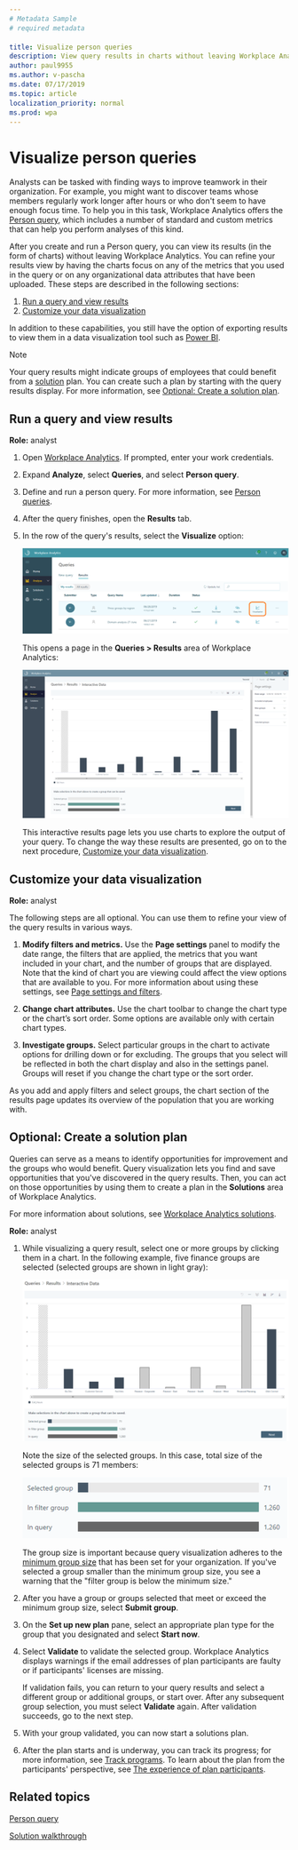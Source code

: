 ```yaml
---
# Metadata Sample
# required metadata

title: Visualize person queries
description: View query results in charts without leaving Workplace Analytics
author: paul9955
ms.author: v-pascha
ms.date: 07/17/2019
ms.topic: article
localization_priority: normal 
ms.prod: wpa
---
```


# Visualize person queries

Analysts can be tasked with finding ways to improve teamwork in their organization. For example, you might want to discover teams whose members regularly work longer after hours or who don't seem to have enough focus time. To help you in this task, Workplace Analytics offers the [Person query](person-queries.md), which includes a number of standard and custom metrics that can help you perform analyses of this kind.  

After you create and run a Person query, you can view its results (in the form of charts) without leaving Workplace Analytics. You can refine your results view by having the charts focus on any of the metrics that you used in the query or on any organizational data attributes that have been uploaded. These steps are described in the following sections: 

1. [Run a query and view results](#run-a-query-and-view-results) 
2. [Customize your data visualization](#customize-your-data-visualization)

In addition to these capabilities, you still have the option of exporting results to view them in a data visualization tool such as [Power BI](../use/view-download-and-export-query-results.md#use-workplace-analytics-data-in-power-bi-excel-or-other-data-analysis-tool). 

> [!Note] 
> Your query results might indicate groups of employees that could benefit from a [solution](solutions-intro.md) plan. <!-- REPLACE WHEN SV2 RELEASES: from a [solution](solutionsv2-intro.md) plan. --> You can create such a plan by starting with the query results display. For more information, see [Optional: Create a solution plan](#optional-create-a-solution-plan).

## Run a query and view results 

**Role:** analyst 

1. Open [Workplace Analytics](https://workplaceanalytics.office.com/). If prompted, enter your work credentials.

2. Expand **Analyze**, select **Queries**, and select **Person query**.

3. Define and run a person query. For more information, see [Person queries](person-queries.md). 

4. After the query finishes, open the **Results** tab.

5. In the row of the query's results, select the **Visualize** option: 

   ![Query row with Visualize](../images/wpa/tutorials/visualize-option-results-row-4.png)

   This opens a page in the **Queries > Results** area of Workplace Analytics: 

   ![Results chart](../images/wpa/tutorials/results-interactive-data-no-selections.png)

   This interactive results page lets you use charts to explore the output of your query. To change the way these results are presented, go on to the next procedure, [Customize your data visualization](#customize-your-data-visualization).

## Customize your data visualization 

**Role:** analyst 

The following steps are all optional. You can use them to refine your view of the query results in various ways. 

1. **Modify filters and metrics.** Use the **Page settings** panel to modify the date range, the filters that are applied, the metrics that you want included in your chart, and the number of groups that are displayed. Note that the kind of chart you are viewing could affect the view options that are available to you. For more information about using these settings, see [Page settings and filters](../use/chart-types.md#page-settings-and-filters). 

2. **Change chart attributes.** Use the chart toolbar to change the chart type or the chart’s sort order. Some options are available only with certain chart types.  

3. **Investigate groups.** Select particular groups in the chart to activate options for drilling down or for excluding. The groups that you select will be reflected in both the chart display and also in the settings panel. Groups will reset if you change the chart type or the sort order.  

As you add and apply filters and select groups, the chart section of the results page updates its overview of the population that you are working with. 

## Optional: Create a solution plan  

Queries can serve as a means to identify opportunities for improvement and the groups who would benefit. Query visualization lets you find and save opportunities that you've discovered in the query results. Then, you can act on those opportunities by using them to create a plan in the **Solutions** area of Workplace Analytics. 

For more information about solutions, see [Workplace Analytics solutions](solutions-intro.md).  <!-- REPLACE WHEN SV2 RELEASES: see [Workplace Analytics solutions](solutionsv2-intro.md).  -->

**Role:** analyst 

1. While visualizing a query result, select one or more groups by clicking them in a chart. In the following example, five finance groups are selected (selected groups are shown in light gray):

   ![Query results chart with group selected](../images/wpa/tutorials/results-interactive-data-close.png)

   Note the size of the selected groups. In this case, total size of the selected groups is 71 members:

   ![Total group size](../images/wpa/tutorials/group-size-finance.png)

   The group size is important because query visualization adheres to the [minimum group size](../use/settings.md#minimum-group-size) that has been set for your organization. If you've selected a group smaller than the minimum group size, you see a warning that the "filter group is below the minimum size." 

2. After you have a group or groups selected that meet or exceed the minimum group size, select **Submit group**. 

3. On the **Set up new plan** pane, select an appropriate plan type for the group that you designated and select **Start now**. 

4. Select **Validate** to validate the selected group. Workplace Analytics displays warnings if the email addresses of plan participants are faulty or if participants' licenses are missing. <!--(For more information, see [Validation](solutions-conceptual.md#validation).)   DELETING FOR NOW BECAUSE IT'S NOT IN THE SV1 DOC. --> <!-- REPLACE WHEN SV2 RELEASES: see [Validation](solutionsv2-conceptual.md#validation).)   -->

   If validation fails, you can return to your query results and select a different group or additional groups, or start over. After any subsequent group selection, you must select **Validate** again. After validation succeeds, go to the next step.

5.	With your group validated, you can now start a solutions plan. <!-- See the [Start the plan](solutions-task.md?branch=PAS-LR-SolutionsV2#start-the-plan) section of [Solution walkthrough](solutions-task.md).   DELETING FOR NOW BECAUSE IT'S NOT IN THE SV1 DOC. --> <!-- REPLACE WHEN SV2 RELEASES: See the [Start the plan](solutionsv2-task.md?branch=PAS-LR-SolutionsV2#start-the-plan) section  --> <!-- REPLACE WHEN SV2 RELEASES: of [Solution walkthrough](solutionsv2-task.md).   -->

6.	After the plan starts and is underway, you can track its progress; for more information, see [Track programs](solutions-task.md#track-programs).  <!-- REPLACE WHEN SV2 RELEASES: see [Track plans](solutionsv2-task.md#track-plans).  --> To learn about the plan from the participants' perspective, see [The experience of plan participants](solutions-participants.md?branch=PAS-LR-SolutionsV2). 
  
<!-- REPLACE WHEN SV2 RELEASES:  see [The experience of plan participants](solutionsv2-participants.md?branch=PAS-LR-SolutionsV2).   -->

## Related topics

[Person query](person-queries.md) 

[Solution walkthrough](solutions-task.md)
<!-- REPLACE WHEN SV2 RELEASES:  [Solution walkthrough](solutionsv2-task.md)   -->